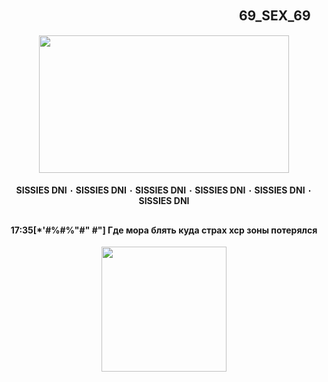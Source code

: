 ## 　　　　　　　　　 　　　　　　　 　 69_SEX_69
<p align="center">
      <img width="400" height="220" src="https://sun9-80.userapi.com/impg/NXkdGFsQVs3ZQzCf3cl01-b0KlG0Fyf-15GJ2Q/rWb8Kno3nK4.jpg?size=1920x1080&quality=95&sign=ee07db4e21f8966c4a784d6cef01ff2f&type=album">
</p>

<h4 align="center"> SISSIES DNI ٠ SISSIES DNI ٠ SISSIES DNI ٠ SISSIES DNI ٠ SISSIES DNI ٠ SISSIES DNI 

## <h4 align="center"> 17:35[*'#%#%"#" #"] Где мора блять куда страх хср зоны потерялся

<p align="center">
      <img width="200" height="200" src="https://sun9-36.userapi.com/impg/tLM-z1RWxoRpSWRcojqgXyxAvmzMuCbyhBn-2g/0FVrpqCO_mU.jpg?size=736x736&quality=95&sign=367bcdf571a59c92655ab454ea2d07ba&type=album">
</p>
